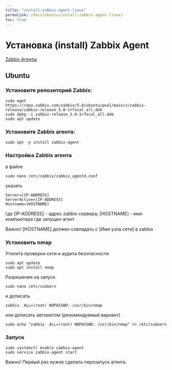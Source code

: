 ```yaml
---
title: "install-zabbix-agent-linux"
permalink: /docs/ubuntu/install-zabbix-agent-linux/
toc: true
---
```


# Установка (install) Zabbix Agent

[Zabbix Агенты](https://www.zabbix.com/ru/download_agents)

## Ubuntu

### Установите репозиторий Zabbix:
```
sudo wget https://repo.zabbix.com/zabbix/5.0/ubuntu/pool/main/z/zabbix-release/zabbix-release_5.0-1+focal_all.deb
sudo dpkg -i zabbix-release_5.0-1+focal_all.deb
sudo apt update
```

### Установите Zabbix агента:
```
sudo apt -y install zabbix-agent
```

### Настройка Zabbix агента
в файле
```
sudo nano /etc/zabbix/zabbix_agentd.conf
```
указать
```
Server=[IP-ADDRESS]
ServerActive=[IP-ADDRESS]
Hostname=[HOSTNAME]
```
где [IP-ADDRESS] - адрес zabbix сервера;
    [HOSTNAME]   - имя компьютера где запущен агент

Важно! [HOSTNAME] должен совпадать с [Имя узла сети] в zabbix

### Установить nmap
Утилита проверки сети и аудита безопасности
```
sudo apt update
sudo apt install nmap
```
Разрешение на запуск
```
sudo nano /etc/sudoers
```
и дописать
```
zabbix  ALL=(root) NOPASSWD: /usr/bin/nmap
```
или дописать автоматом (рекомендуемый вариант)
```
sudo echo "zabbix  ALL=(root) NOPASSWD: /usr/bin/nmap" >> /etc/sudoers
```

### Запуск
```
sudo systemctl enable zabbix-agent
sudo service zabbix-agent start
```
Важно! Первый раз нужно сделать перезапуск агента.
